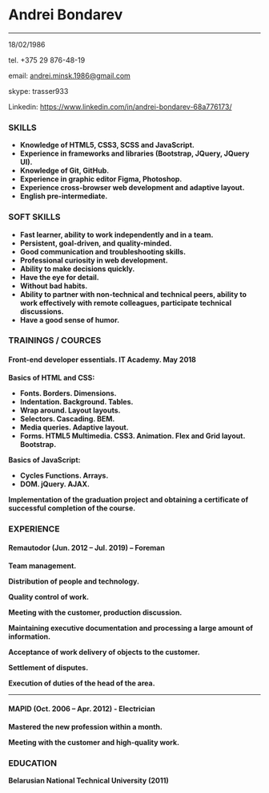 # Andrei Bondarev
-------
18/02/1986

tel. +375 29 876-48-19

email: andrei.minsk.1986@gmail.com

skype: trasser933 

Linkedin: https://www.linkedin.com/in/andrei-bondarev-68a776173/

### SKILLS

* **Knowledge of HTML5, CSS3, SCSS and JavaScript.**
* **Experience in frameworks and libraries (Bootstrap, JQuery, JQuery UI).**
* **Knowledge of Git, GitHub.**
* **Experience in graphic editor Figma, Photoshop.**
* **Experience cross-browser web development and adaptive layout.**
* **English pre-intermediate.**


### SOFT SKILLS

* **Fast learner, ability to work independently and in a team.**
* **Persistent, goal-driven, and quality-minded.**
* **Good communication and troubleshooting skills.**
* **Professional curiosity in web development.**
* **Ability to make decisions quickly.**
* **Have the eye for detail.**
* **Without bad habits.**
* **Ability to partner with non-technical and technical peers, ability to work effectively with remote colleagues, participate technical discussions.**
* **Have a good sense of humor.**

### TRAININGS / COURCES

#### Front-end developer essentials. IT Academy. May 2018
**Basics of HTML and CSS:**
* **Fonts. Borders. Dimensions.**
* **Indentation. Background. Tables.**
* **Wrap around. Layout layouts.**
* **Selectors. Cascading. BEM.**
* **Media queries. Adaptive layout.**
* **Forms. HTML5 Multimedia. CSS3. Animation. Flex and Grid layout. Bootstrap.**

**Basics of JavaScript:**
* **Cycles Functions. Arrays.**
* **DOM. jQuery. AJAX.**

**Implementation of the graduation project and obtaining a certificate of successful completion of the course.**

### EXPERIENCE

#### Remautodor (Jun. 2012 – Jul. 2019) – Foreman

**Team management.**

**Distribution of people and technology.**

**Quality control of work.**

**Meeting with the customer, production discussion.**

**Maintaining executive documentation and processing a large amount of information.**

**Acceptance of work delivery of objects to the customer.**

**Settlement of disputes.**

**Execution of duties of the head of the area.**

______

#### MAPID (Oct. 2006 – Apr. 2012) - Electrician

**Mastered the new profession within a month.**

**Meeting with the customer and high-quality work.**

### EDUCATION

**Belarusian National Technical University (2011)**